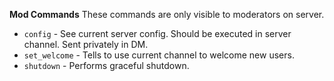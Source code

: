 __Mod Commands__
These commands are only visible to moderators on server.

- `config` - See current server config. Should be executed in server channel. Sent privately in DM.
- `set_welcome` - Tells to use current channel to welcome new users.
- `shutdown` - Performs graceful shutdown.
